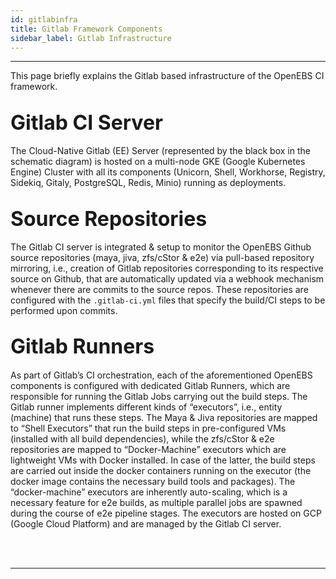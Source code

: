 ```yaml
---
id: gitlabinfra 
title: Gitlab Framework Components 
sidebar_label: Gitlab Infrastructure
---
```

------

This page briefly explains the Gitlab based infrastructure of the OpenEBS CI framework.

## <font size="6">Gitlab CI Server</font>

The Cloud-Native Gitlab (EE) Server (represented by the black box in the schematic diagram) 
is hosted on a multi-node GKE (Google Kubernetes Engine) Cluster with all its components 
(Unicorn, Shell, Workhorse, Registry, Sidekiq, Gitaly, PostgreSQL, Redis, Minio) running 
as deployments.

## <font size="6">Source Repositories</font>

The Gitlab CI server is integrated & setup to monitor the OpenEBS Github source repositories 
(maya, jiva, zfs/cStor & e2e) via pull-based repository mirroring, i.e., creation of Gitlab 
repositories corresponding to its respective source on Github, that are automatically updated 
via a webhook mechanism whenever there are commits to the source repos. These repositories 
are configured with the `.gitlab-ci.yml` files that specify the build/CI steps to be performed 
upon commits.


## <font size="6">Gitlab Runners</font>

As part of Gitlab’s CI orchestration, each of the aforementioned OpenEBS components is 
configured with dedicated Gitlab Runners, which are responsible for running the Gitlab Jobs 
carrying out the build steps. The Gitlab runner implements different kinds of “executors”, 
i.e., entity (machine) that runs these steps. The Maya & Jiva repositories are mapped to 
“Shell Executors” that run the build steps in pre-configured VMs (installed with all build 
dependencies), while the zfs/cStor & e2e repositories are mapped to “Docker-Machine” 
executors which are lightweight VMs with Docker installed. In case of the latter, the build 
steps are carried out inside the docker containers running on the executor (the docker image 
contains the necessary build tools and packages). The “docker-machine” executors are inherently 
auto-scaling, which is a necessary feature for e2e builds, as multiple parallel jobs are 
spawned during the course of e2e pipeline stages. The executors are hosted on GCP 
(Google Cloud Platform) and are managed by the Gitlab CI server. 



<br>

<br>

<hr>

<br>

<br>



<!-- Hotjar Tracking Code for https://docs.openebs.io -->

<script>
    (function(h,o,t,j,a,r){
        h.hj=h.hj||function(){(h.hj.q=h.hj.q||[]).push(arguments)};
        h._hjSettings={hjid:1239116,hjsv:6};
        a=o.getElementsByTagName('head')[0];
        r=o.createElement('script');r.async=1;
        r.src=t+h._hjSettings.hjid+j+h._hjSettings.hjsv;
        a.appendChild(r);
    })(window,document,'https://static.hotjar.com/c/hotjar-','.js?sv=');
</script>


<!-- Global site tag (gtag.js) - Google Analytics -->

<script async src="https://www.googletagmanager.com/gtag/js?id=UA-92076314-12"></script>
<script>
  window.dataLayer = window.dataLayer || [];
  function gtag(){dataLayer.push(arguments);}
  gtag('js', new Date());

  gtag('config', 'UA-92076314-12');
</script>
